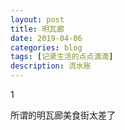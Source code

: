 ```yaml
---
layout: post
title: 明瓦廊
date: 2019-04-06
categories: blog
tags: [记录生活的点点滴滴]
description: 流水账
---
```


1 

所谓的明瓦廊美食街太差了














